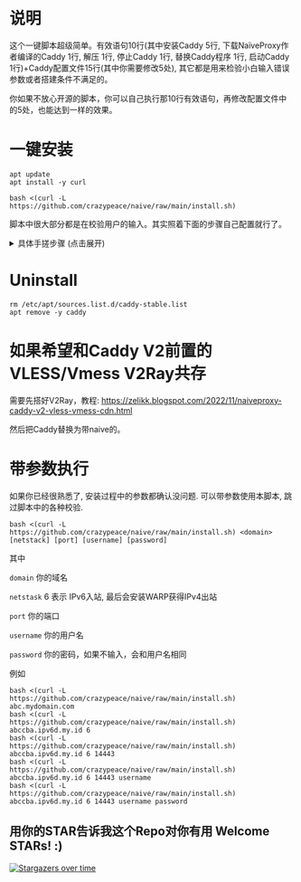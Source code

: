 # 说明
这个一键脚本超级简单。有效语句10行(其中安装Caddy 5行, 下载NaïveProxy作者编译的Caddy 1行, 解压 1行, 停止Caddy 1行, 替换Caddy程序 1行, 启动Caddy 1行)+Caddy配置文件15行(其中你需要修改5处), 其它都是用来检验小白输入错误参数或者搭建条件不满足的。

你如果不放心开源的脚本，你可以自己执行那10行有效语句，再修改配置文件中的5处，也能达到一样的效果。

# 一键安装
```
apt update
apt install -y curl
```
```
bash <(curl -L https://github.com/crazypeace/naive/raw/main/install.sh)
```

脚本中很大部分都是在校验用户的输入。其实照着下面的步骤自己配置就行了。

<details>
    <summary>具体手搓步骤 (点击展开)</summary>

# 安装CaddyV2最新版本
source: https://caddyserver.com/docs/install#debian-ubuntu-raspbian

```
sudo apt install -y debian-keyring debian-archive-keyring apt-transport-https
curl -1sLf 'https://dl.cloudsmith.io/public/caddy/stable/gpg.key' | sudo gpg --dearmor -o /usr/share/keyrings/caddy-stable-archive-keyring.gpg
curl -1sLf 'https://dl.cloudsmith.io/public/caddy/stable/debian.deb.txt' | sudo tee /etc/apt/sources.list.d/caddy-stable.list
sudo apt update
sudo apt install caddy
```

如果已经装过了Caddy, 重装的时候脚本会问你
```
File '/usr/share/keyrings/caddy-stable-archive-keyring.gpg' exists. Overwrite? (y/N)
```
输入`y`回车。

# 下载NaïveProxy作者编译的caddy
```
cd /tmp
wget https://github.com/klzgrad/forwardproxy/releases/download/caddy2-naive-20221007/caddy-forwardproxy-naive.tar.xz
tar -xf caddy-forwardproxy-naive.tar.xz
cd caddy-forwardproxy-naive
```

# 替换caddy程序
```
service caddy stop
cp caddy /usr/bin/
```

# 写个简单的html页面
```
mkdir -p /var/www/html
echo "hello world" > /var/www/html/index.html
```

# 在Caddyfile的顶部添加下面这一段
```
{
  order forward_proxy before file_server
}
:自定义端口, 你的naive域名:自定义端口 {    // ***
  tls e16d9cb045d7@gmail.com
  forward_proxy {
    basic_auth 用户名 密码   // ***
    hide_ip
    hide_via
    probe_resistance
  }
  file_server {
    root /var/www/html
  }
}
```

# 启动NaiveProxy
```
service caddy start
```
  
</details>
  
  
# Uninstall
```
rm /etc/apt/sources.list.d/caddy-stable.list
apt remove -y caddy
```

# 如果希望和Caddy V2前置的VLESS/Vmess V2Ray共存
需要先搭好V2Ray，教程:
https://zelikk.blogspot.com/2022/11/naiveproxy-caddy-v2-vless-vmess-cdn.html

然后把Caddy替换为带naive的。

# 带参数执行
如果你已经很熟悉了, 安装过程中的参数都确认没问题. 可以带参数使用本脚本, 跳过脚本中的各种校验.
```
bash <(curl -L https://github.com/crazypeace/naive/raw/main/install.sh) <domain> [netstack] [port] [username] [password]
```
其中

`domain`      你的域名

`netstask`    6 表示 IPv6入站, 最后会安装WARP获得IPv4出站

`port` 你的端口

`username` 你的用户名

`password` 你的密码，如果不输入，会和用户名相同

例如
```
bash <(curl -L https://github.com/crazypeace/naive/raw/main/install.sh) abc.mydomain.com
bash <(curl -L https://github.com/crazypeace/naive/raw/main/install.sh) abccba.ipv6d.my.id 6
bash <(curl -L https://github.com/crazypeace/naive/raw/main/install.sh) abccba.ipv6d.my.id 6 14443
bash <(curl -L https://github.com/crazypeace/naive/raw/main/install.sh) abccba.ipv6d.my.id 6 14443 username
bash <(curl -L https://github.com/crazypeace/naive/raw/main/install.sh) abccba.ipv6d.my.id 6 14443 username password
```

## 用你的STAR告诉我这个Repo对你有用 Welcome STARs! :)

[![Stargazers over time](https://starchart.cc/crazypeace/naive.svg)](https://starchart.cc/crazypeace/naive)

